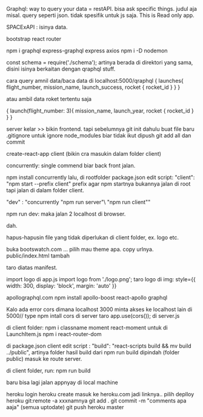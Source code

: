 Graphql: way to query your data = restAPI. bisa ask specific things. judul aja misal. query seperti json. tidak spesifik untuk js saja.
This is Read only app.

SPACExAPI : isinya data.

bootstrap
react router

npm i graphql express-graphql express axios
npm i -D nodemon

const schema = require('./schema'); artinya berada di direktori yang sama, disini isinya berkaitan dengan qraphql stuff.

cara query amnil data/baca data di localhost:5000/qraphql
{
  launches{
    flight_number,
    mission_name,
    launch_success,
    rocket {
      rocket_id
    }
  }
}

atau ambil data roket tertentu saja

{
  launch(flight_number: 3){
    mission_name,
    launch_year,
    rocket {
      rocket_id
    }
  }
}


server kelar >> bikin frontend. tapi sebelumnya git init dahulu
buat file baru .gitignore untuk ignore node_modules biar tidak ikut dipush
git add all dan commit

create-react-app client (bikin cra masukin dalam folder client)

concurrently: single commend biar back front jalan. 

npm install concurrently
lalu, di rootfolder package.json edit script:
"client": "npm start --prefix client"
prefix agar npm startnya bukannya jalan di root tapi jalan di dalam folder client.

"dev" : "concurrently \"npm run server"\ \"npm run client"\"

npm run dev: maka jalan 2 localhost di browser.

dah.

hapus-hapusin file yang tidak diperlukan di client folder, ex. logo etc.

buka bootswatch.com ... pilih mau theme apa. copy urlnya.
public/index.html tambah 
<link rel="stylesheet" href="paste url bootswachnya disini:"https//bootswatch.com/4/cyborg/bootstrap.min.css"> taro diatas manifest.

import logo di app.js import logo from './logo.png';
taro logo di img:
style={{ width: 300, display: 'block', margin: 'auto' }}


apollographql.com
npm install apollo-boost react-apollo graphql


Kalo ada error cors dimana localhost 3000 minta akses ke localhost lain di 5000// type npm intall cors di server
taro app.use(cors()); di server.js

di client folder:
npm i classname moment react-moment untuk di LaunchItem.js
npm i react-router-dom


   
di package.json client edit script :  "build": "react-scripts build && mv build ../public",
artinya folder hasil build dari npm run build dipindah (folder public) masuk ke route server.

di client folder, run: npm run build

baru bisa lagi jalan appnyay di local machine

heroku login
heroku create
masuk ke heroku.com jadi linknya..
pilih deplloy
heroku git:remote -a xxxnamnya
git add .
git commit -m "comments apa aaja"
(semua uptodate)
git push heroku master

